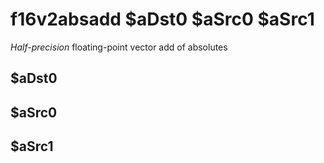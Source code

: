 # f16v2absadd $aDst0 $aSrc0 $aSrc1

*Half-precision* floating-point vector add of absolutes


## $aDst0

## $aSrc0

## $aSrc1

